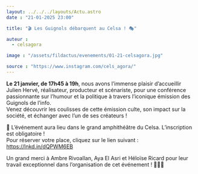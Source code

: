 ```yaml
---
layout: ../../../layouts/Actu.astro
date : "21-01-2025 23:00"

title: "🎬 Les Guignols débarquent au Celsa ! 🎭"

auteur :
  - celsagora

image : "/assets/fildactus/evenements/01-21-celsagora.jpg"

source : "https://www.instagram.com/cels_agora/"
---
```


__Le 21 janvier, de 17h45 à 19h__, nous avons l’immense plaisir d’accueillir Julien Hervé, réalisateur, producteur et scénariste, pour une conférence passionnante sur l’humour et la politique à travers l’iconique émission des Guignols de l’info.  
Venez découvrir les coulisses de cette émission culte, son impact sur la société, et échanger avec l’un de ses créateurs !

🔴 L’événement aura lieu dans le grand amphithéâtre du Celsa. L’inscription est obligatoire !  
Pour réserver votre place, cliquez sur le lien suivant : https://lnkd.in/dQPWM6EB

Un grand merci à Ambre Rivoallan, Aya El Asri et Héloïse Ricard pour leur travail exceptionnel dans l’organisation de cet événement ! 👏👏👏